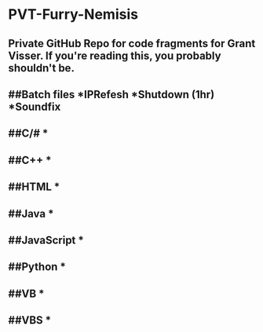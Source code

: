 PVT-Furry-Nemisis
======
Private GitHub Repo for code fragments for Grant Visser.
If you're reading this, you probably shouldn't be.
---
##Batch files
*IPRefesh
*Shutdown (1hr)
*Soundfix
---
##C/#
*
---
##C++
*
---
##HTML
*
---
##Java
*
---
##JavaScript
*
---
##Python
*
---
##VB
*
---
##VBS
*
---